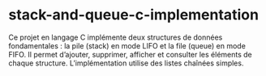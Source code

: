 # stack-and-queue-c-implementation
Ce projet en langage C implémente deux structures de données fondamentales :
la pile (stack) en mode LIFO et la file (queue) en mode FIFO.
Il permet d’ajouter, supprimer, afficher et consulter les éléments de chaque structure.
L’implémentation utilise des listes chaînées simples.
